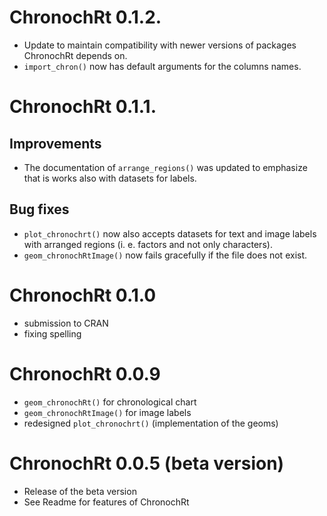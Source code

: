 # ChronochRt 0.1.2.

* Update to maintain compatibility with newer versions of packages ChronochRt depends on. 
* `import_chron()` now has default arguments for the columns names. 

# ChronochRt 0.1.1.

## Improvements

* The documentation of `arrange_regions()` was updated to emphasize that is works also with datasets for labels.

## Bug fixes

* `plot_chronochrt()` now also accepts datasets for text and image labels with arranged regions (i. e. factors and not only characters). 
* `geom_chronochRtImage()` now fails gracefully if the file does not exist. 


# ChronochRt 0.1.0

* submission to CRAN
* fixing spelling

# ChronochRt 0.0.9

* `geom_chronochRt()` for chronological chart
* `geom_chronochRtImage()` for image labels
* redesigned `plot_chronochrt()` (implementation of the geoms)

# ChronochRt 0.0.5 (beta version)

* Release of the beta version
* See Readme for features of ChronochRt

